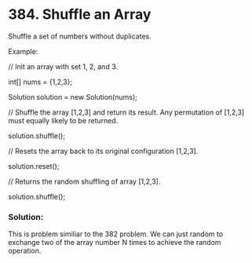 #  384. Shuffle an Array

Shuffle a set of numbers without duplicates.

Example:

// Init an array with set 1, 2, and 3.

int[] nums = {1,2,3};

Solution solution = new Solution(nums);

// Shuffle the array [1,2,3] and return its result. Any permutation of [1,2,3] must equally likely to be returned.

solution.shuffle();

// Resets the array back to its original configuration [1,2,3].

solution.reset();

// Returns the random shuffling of array [1,2,3].

solution.shuffle();

### Solution:

This is problem similiar to the 382 problem. We can just random to exchange two of the array number N times to achieve the random operation.
